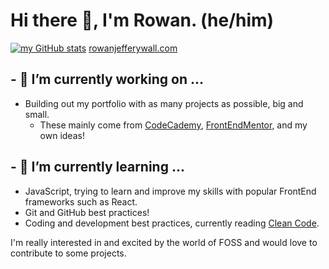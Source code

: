# Hi there 👋, I'm Rowan. (he/him)
[![my GitHub stats](https://github-readme-stats.vercel.app/api?username=r-jeffery-wall)](https://github.com/anuraghazra/github-readme-stats)
[rowanjefferywall.com](https://rowanjefferywall.com)
## - 🔭 I’m currently working on ...
- Building out my portfolio with as many projects as possible, big and small.
  - These mainly come from [CodeCademy](https://www.codecademy.com/learn), [FrontEndMentor](https://www.frontendmentor.io/home), and my own ideas!
 
## - 🌱 I’m currently learning ...
- JavaScript, trying to learn and improve my skills with popular FrontEnd frameworks such as React.
- Git and GitHub best practices!
- Coding and development best practices, currently reading [Clean Code](https://www.goodreads.com/book/show/3735293-clean-code).

I'm really interested in and excited by the world of FOSS and would love to contribute to some projects.

<!--
**r-jeffery-wall/r-jeffery-wall** is a ✨ _special_ ✨ repository because its `README.md` (this file) appears on your GitHub profile.

Here are some ideas to get you started:

- 🔭 I’m currently working on ...
- 🌱 I’m currently learning ...
- 👯 I’m looking to collaborate on ...
- 🤔 I’m looking for help with ...
- 💬 Ask me about ...
- 📫 How to reach me: ...
- 😄 Pronouns: ...
- ⚡ Fun fact: ...
-->
